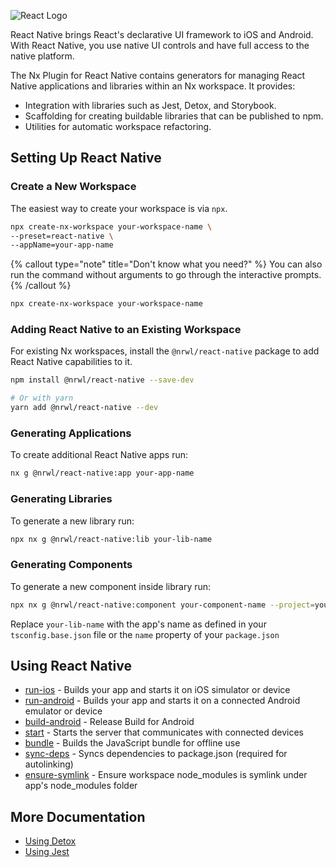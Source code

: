 ![React Logo](/shared/react-logo.png)

React Native brings React's declarative UI framework to iOS and Android. With React Native, you use native UI controls and have full access to the native platform.

The Nx Plugin for React Native contains generators for managing React Native applications and libraries within an Nx workspace. It provides:

- Integration with libraries such as Jest, Detox, and Storybook.
- Scaffolding for creating buildable libraries that can be published to npm.
- Utilities for automatic workspace refactoring.

## Setting Up React Native

### Create a New Workspace

The easiest way to create your workspace is via `npx`.

```bash
npx create-nx-workspace your-workspace-name \
--preset=react-native \
--appName=your-app-name
```

{% callout type="note" title="Don't know what you need?" %}
You can also run the command without arguments to go through the interactive prompts.
{% /callout %}

```bash
npx create-nx-workspace your-workspace-name
```

### Adding React Native to an Existing Workspace

For existing Nx workspaces, install the `@nrwl/react-native` package to add React Native capabilities to it.

```bash
npm install @nrwl/react-native --save-dev

# Or with yarn
yarn add @nrwl/react-native --dev
```

### Generating Applications

To create additional React Native apps run:

```bash
nx g @nrwl/react-native:app your-app-name
```

### Generating Libraries

To generate a new library run:

```bash
npx nx g @nrwl/react-native:lib your-lib-name
```

### Generating Components

To generate a new component inside library run:

```bash
npx nx g @nrwl/react-native:component your-component-name --project=your-lib-name --export
```

Replace `your-lib-name` with the app's name as defined in your `tsconfig.base.json` file or the `name` property of your `package.json`

## Using React Native

- [run-ios](/packages/react-native/executors/run-ios) - Builds your app and starts it on iOS simulator or device
- [run-android](/packages/react-native/executors/run-android) - Builds your app and starts it on a connected Android emulator or device
- [build-android](/packages/react-native/executors/build-android) - Release Build for Android
- [start](/packages/react-native/executors/start) - Starts the server that communicates with connected devices
- [bundle](/packages/react-native/executors/bundle) - Builds the JavaScript bundle for offline use
- [sync-deps](/packages/react-native/executors/sync-deps) - Syncs dependencies to package.json (required for autolinking)
- [ensure-symlink](/packages/react-native/executors/ensure-symlink) - Ensure workspace node_modules is symlink under app's node_modules folder

## More Documentation

- [Using Detox](/packages/detox)
- [Using Jest](/packages/jest)
